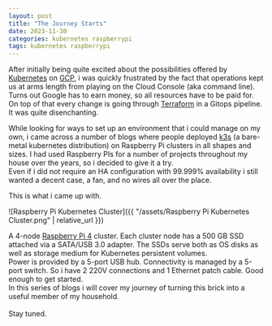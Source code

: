 ```yaml
---
layout: post
title: "The Journey Starts"
date: 2023-11-30
categories: kubernetes raspberrypi
tags: kubernetes raspberrypi
---
```

After initially being quite excited about the possibilities offered by [Kubernetes](https://kubernetes.io/) on [GCP](https://cloud.google.com/),
i was quickly frustrated by the fact that operations kept us at arms length from playing on the Cloud Console (aka command line).<br/>
Turns out Google has to earn money, so all resources have to be paid for. On top of that
every change is going through [Terraform](https://www.terraform.io/) in a Gitops pipeline. It was quite disenchanting.

While looking for ways to set up an environment that i could manage on my own, i came across 
a number of blogs where people deployed [k3s](https://k3s.io/) (a bare-metal kubernetes distribution) on 
Raspberry Pi clusters in all shapes and sizes. I had used Raspberry PIs for a number of projects throughout my house over the years,
so i decided to give it a try.
<br/>
Even if i did not require an HA configuration with 99.999% availability i still wanted a decent case, a fan, and no wires all over the place.

This is what i came up with.

![Raspberry Pi Kubernetes Cluster]({{ "/assets/Raspberry Pi Kubernetes Cluster.png" | relative_url }})

A 4-node [Raspberry Pi 4](https://www.raspberrypi.com/products/raspberry-pi-4-model-b/) cluster.
Each cluster node has a 500 GB SSD attached via a SATA/USB 3.0 adapter. The SSDs serve both as OS disks as well as storage medium for Kubernetes persistent volumes.<br/>
Power is provided by a 5-port USB hub. Connectivity is managed by a 5-port switch.
So i have 2 220V connections and 1 Ethernet patch cable. Good enough to get started.
<br/>
In this series of blogs i will cover my journey of turning this brick into a useful member of my household.
<br/><br/>
Stay tuned.